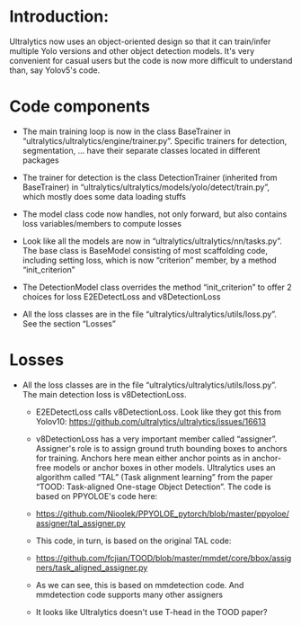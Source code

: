 # Introduction:
Ultralytics now uses an object-oriented design so that it can train/infer multiple Yolo versions and other object detection models. It's very convenient for casual users but the code is now more difficult to understand than, say Yolov5's code.

# Code components

- The main training loop is now in the class BaseTrainer in “ultralytics/ultralytics/engine/trainer.py”. Specific trainers for detection, segmentation, ... have their separate classes located in different packages

- The trainer for detection is the class DetectionTrainer (inherited from BaseTrainer) in “ultralytics/ultralytics/models/yolo/detect/train.py”, which mostly does some data loading stuffs

- The model class code now handles, not only forward, but also contains loss variables/members to compute losses

- Look like all the models are now in “ultralytics/ultralytics/nn/tasks.py”. The base class is BaseModel consisting of most scaffolding code, including setting loss, which is now “criterion” member, by a method “init_criterion” 

- The DetectionModel class overrides the method “init_criterion” to offer 2 choices for loss E2EDetectLoss and v8DetectionLoss

- All the loss classes are in the file “ultralytics/ultralytics/utils/loss.py”. See the section “Losses” 

# Losses
- All the loss classes are in the file “ultralytics/ultralytics/utils/loss.py”. The main detection loss is v8DetectionLoss. 

  - E2EDetectLoss calls v8DetectionLoss. Look like they got this from Yolov10: https://github.com/ultralytics/ultralytics/issues/16613

  - v8DetectionLoss has a very important member called “assigner”. Assigner's role is to assign ground truth bounding boxes to anchors for training. Anchors here mean either anchor points as in anchor-free models or anchor boxes in other models. Ultralytics uses an algorithm called “TAL” (Task alignment learning” from the paper “TOOD: Task-aligned One-stage Object Detection”. The code is based on PPYOLOE's code here:

  - https://github.com/Nioolek/PPYOLOE_pytorch/blob/master/ppyoloe/assigner/tal_assigner.py

  - This code, in turn, is based on the original TAL code: 
  - https://github.com/fcjian/TOOD/blob/master/mmdet/core/bbox/assigners/task_aligned_assigner.py
  - As we can see, this is based on mmdetection code. And mmdetection code supports many other assigners
  - It looks like Ultralytics doesn't use T-head in the TOOD paper?

